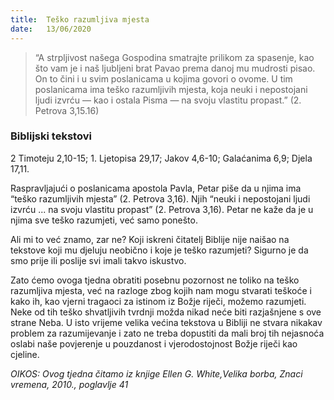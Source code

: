 ```yaml
---
title:  Teško razumljiva mjesta
date:   13/06/2020
---
```


> <p></p>
> “A strpljivost našega Gospodina smatrajte prilikom za spasenje, kao što vam je i naš ljubljeni brat Pavao prema danoj mu mudrosti pisao. On to čini i u svim poslanicama u kojima govori o ovome. U tim poslanicama ima teško razumljivih mjesta, koja neuki i nepostojani ljudi izvrću — kao i ostala Pisma — na svoju vlastitu propast.” (2. Petrova 3,15.16)

### Biblijski tekstovi
2 Timoteju 2,10-15; 1. Ljetopisa 29,17; Jakov 4,6-10; Galaćanima 6,9; Djela 17,11.

Raspravljajući o poslanicama apostola Pavla, Petar piše da u njima ima “teško razumljivih mjesta” (2. Petrova 3,16). Njih “neuki i nepostojani ljudi izvrću ... na svoju vlastitu propast” (2. Petrova 3,16). Petar ne kaže da je u njima sve teško razumjeti, već samo ponešto.

Ali mi to već znamo, zar ne? Koji iskreni čitatelj Biblije nije naišao na tekstove koji mu djeluju neobično i koje je teško razumjeti? Sigurno je da smo prije ili poslije svi imali takvo iskustvo.

Zato ćemo ovoga tjedna obratiti posebnu pozornost ne toliko na teško razumljiva mjesta, već na razloge zbog kojih nam mogu stvarati teškoće i kako ih, kao vjerni tragaoci za istinom iz Božje riječi, možemo razumjeti. Neke od tih teško shvatljivih tvrdnji možda nikad neće biti razjašnjene s ove strane Neba. U isto vrijeme velika većina tekstova u Bibliji ne stvara nikakav problem za razumijevanje i zato ne treba dopustiti da mali broj tih nejasnoća oslabi naše povjerenje u pouzdanost i vjerodostojnost Božje riječi kao cjeline.

*OIKOS: Ovog tjedna čitamo iz knjige Ellen G. White,Velika borba, Znaci vremena, 2010., poglavlje 41*
